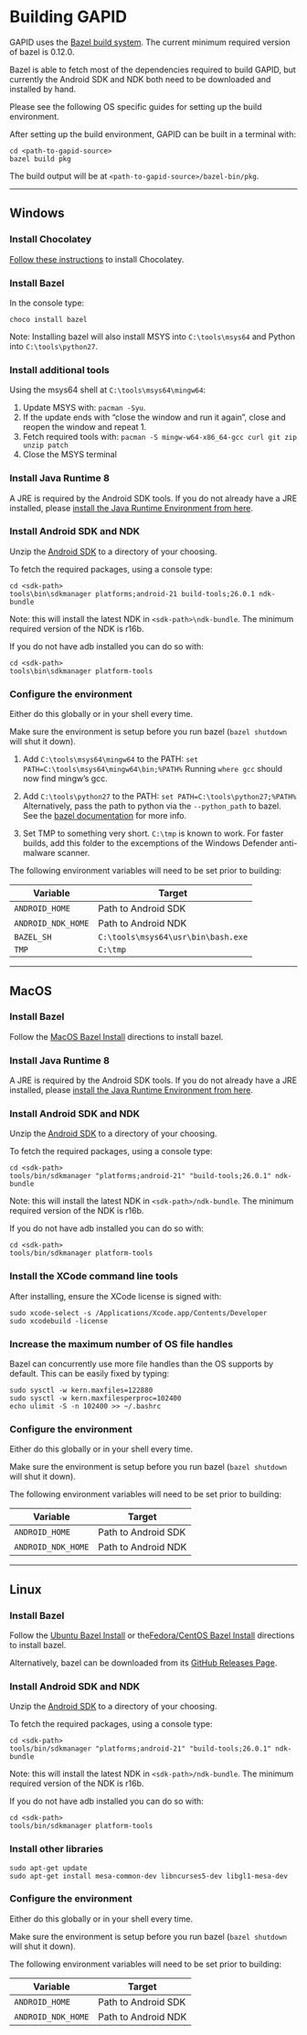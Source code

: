 # Building GAPID

GAPID uses the [Bazel build system](https://bazel.build/). The current minimum required version of bazel is 0.12.0.

Bazel is able to fetch most of the dependencies required to build GAPID, but currently the Android SDK and NDK both need to be downloaded and installed by hand.

Please see the following OS specific guides for setting up the build environment.

After setting up the build environment, GAPID can be built in a terminal with:

```
cd <path-to-gapid-source>
bazel build pkg
```

The build output will be at `<path-to-gapid-source>/bazel-bin/pkg`.

---

## Windows

### Install Chocolatey

[Follow these instructions](https://chocolatey.org/install) to install Chocolatey.

### Install Bazel

In the console type:

`choco install bazel`

Note: Installing bazel will also install MSYS into `C:\tools\msys64` and Python into `C:\tools\python27`.

### Install additional tools

Using the msys64 shell at `C:\tools\msys64\mingw64`:
1. Update MSYS with: `pacman -Syu`.
2. If the update ends with “close the window and run it again”, close and reopen the window and repeat 1.
3. Fetch required tools with: `pacman -S mingw-w64-x86_64-gcc curl git zip unzip patch`
4. Close the MSYS terminal

### Install Java Runtime 8

A JRE is required by the Android SDK tools. If you do not already have a JRE installed, please [install the Java Runtime Environment from here](http://www.oracle.com/technetwork/java/javase/downloads/jre8-downloads-2133155.html).

### Install Android SDK and NDK

Unzip the [Android SDK](https://dl.google.com/android/repository/sdk-tools-windows-3859397.zip) to a directory of your choosing.

To fetch the required packages, using a console type:

```
cd <sdk-path>
tools\bin\sdkmanager platforms;android-21 build-tools;26.0.1 ndk-bundle
```

Note: this will install the latest NDK in `<sdk-path>\ndk-bundle`. The minimum required version of the NDK is r16b.

If you do not have adb installed you can do so with:
```
cd <sdk-path>
tools\bin\sdkmanager platform-tools
```

### Configure the environment

Either do this globally or in your shell every time.

Make sure the environment is setup before you run bazel (`bazel shutdown` will shut it down).

1. Add `C:\tools\msys64\mingw64` to the PATH:
   `set PATH=C:\tools\msys64\mingw64\bin;%PATH%`
   Running `where gcc` should now find mingw’s gcc.

1. Add `C:\tools\python27` to the PATH:
   `set PATH=C:\tools\python27;%PATH%`
   Alternatively, pass the path to python via the `--python_path` to bazel. See the [bazel documentation](https://docs.bazel.build/versions/master/windows.html#build-python) for more info.

1. Set TMP to something very short. `C:\tmp` is known to work. For faster builds, add this folder to the excemptions of the Windows Defender anti-malware scanner.

The following environment variables will need to be set prior to building:

| Variable            | Target                             |
| ------------------- | ---------------------------------- |
| `ANDROID_HOME`      | Path to Android SDK                |
| `ANDROID_NDK_HOME`  | Path to Android NDK                |
| `BAZEL_SH`          | `C:\tools\msys64\usr\bin\bash.exe` |
| `TMP`               | `C:\tmp`                           |

---

## MacOS

### Install Bazel

Follow the [MacOS Bazel Install](https://docs.bazel.build/versions/master/install-os-x.html) directions to install bazel.

### Install Java Runtime 8

A JRE is required by the Android SDK tools. If you do not already have a JRE installed, please [install the Java Runtime Environment from here](http://www.oracle.com/technetwork/java/javase/downloads/jre8-downloads-2133155.html).

### Install Android SDK and NDK

Unzip the [Android SDK](https://dl.google.com/android/repository/sdk-tools-darwin-3859397.zip) to a directory of your choosing.

To fetch the required packages, using a console type:

```
cd <sdk-path>
tools/bin/sdkmanager "platforms;android-21" "build-tools;26.0.1" ndk-bundle
```

Note: this will install the latest NDK in `<sdk-path>/ndk-bundle`. The minimum required version of the NDK is r16b.

If you do not have adb installed you can do so with:
```
cd <sdk-path>
tools/bin/sdkmanager platform-tools
```

### Install the XCode command line tools

After installing, ensure the XCode license is signed with:

```
sudo xcode-select -s /Applications/Xcode.app/Contents/Developer
sudo xcodebuild -license
```

### Increase the maximum number of OS file handles

Bazel can concurrently use more file handles than the OS supports by default. This can be easily fixed by typing:

```
sudo sysctl -w kern.maxfiles=122880
sudo sysctl -w kern.maxfilesperproc=102400
echo ulimit -S -n 102400 >> ~/.bashrc
```

### Configure the environment

Either do this globally or in your shell every time.

Make sure the environment is setup before you run bazel (`bazel shutdown` will shut it down).

The following environment variables will need to be set prior to building:

| Variable            | Target               |
| ------------------- | -------------------- |
| `ANDROID_HOME`      | Path to Android SDK  |
| `ANDROID_NDK_HOME`  | Path to Android NDK  |

---

## Linux

### Install Bazel

Follow the [Ubuntu Bazel Install](https://docs.bazel.build/versions/master/install-ubuntu.html) or the[Fedora/CentOS Bazel Install](https://docs.bazel.build/versions/master/install-redhat.html) directions to install bazel.

Alternatively, bazel can be downloaded from its [GitHub Releases Page](https://github.com/bazelbuild/bazel/releases).

### Install Android SDK and NDK

Unzip the [Android SDK](https://dl.google.com/android/repository/sdk-tools-linux-3859397.zip) to a directory of your choosing.

To fetch the required packages, using a console type:

```
cd <sdk-path>
tools/bin/sdkmanager "platforms;android-21" "build-tools;26.0.1" ndk-bundle
```

Note: this will install the latest NDK in `<sdk-path>/ndk-bundle`. The minimum required version of the NDK is r16b.

If you do not have adb installed you can do so with:
```
cd <sdk-path>
tools/bin/sdkmanager platform-tools
```

### Install other libraries

```
sudo apt-get update
sudo apt-get install mesa-common-dev libncurses5-dev libgl1-mesa-dev
```

### Configure the environment

Either do this globally or in your shell every time.

Make sure the environment is setup before you run bazel (`bazel shutdown` will shut it down).

The following environment variables will need to be set prior to building:

| Variable            | Target              |
| ------------------- | ------------------- |
| `ANDROID_HOME`      | Path to Android SDK |
| `ANDROID_NDK_HOME`  | Path to Android NDK |
